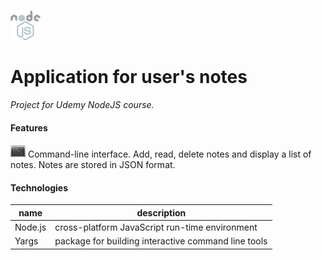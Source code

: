 ![Node.js ](https://github.com/ermondel/tsttmp/blob/master/files/icons48b/Nodejs48v2.png)

# Application for user's notes

_Project for Udemy NodeJS course._

#### Features

![CLI](https://github.com/ermondel/tsttmp/blob/master/files/CLI24v2.png) Command-line interface. Add, read, delete notes and display a list of notes. Notes are stored in JSON format.

#### Technologies

| name    | description                                         |
| ------- | --------------------------------------------------- |
| Node.js | cross-platform JavaScript run-time environment      |
| Yargs   | package for building interactive command line tools |
